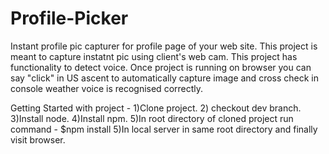 # Profile-Picker
Instant profile pic capturer for profile page of your web site. This project is meant to capture instatnt pic using client's web cam. This project has functionality to detect voice. Once project is running on browser you can say "click" in US ascent to automatically capture image and cross check in console weather voice is recognised correctly.

Getting Started with project - 1)Clone project. 2) checkout dev branch.
3)Install node. 4)Install npm. 5)In root directory of cloned project run command - $npm install 5)In local server in same root directory and finally visit browser.
